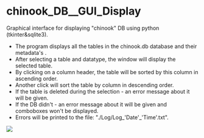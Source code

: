 # chinook_DB__GUI_Display
Graphical interface for displaying "chinook" DB using python (tkinter&amp;sqlite3).
* The program displays all the tables in the chinook.db database and their metadata's .
* After selecting a table and datatype, the window will display the selected table.
* By clicking on a column header, the table will be sorted by this column in ascending order.
* Another click will sort the table by column in descending order.
* If the table is deleted during the selection - an error message about it will be given.
* If the DB didn't -  an error message about it will be given and comboboxes won't be displayed.
* Errors will be printed to the file: "./Log/Log_'Date'_'Time'.txt".
<img src="https://raw.githubusercontent.com/shaharhikri/chinook_DB__GUI_Display/main/README_IMG.png?token=ALRAVY7IOQNAGSCMXMBXDPTBVCKII">
